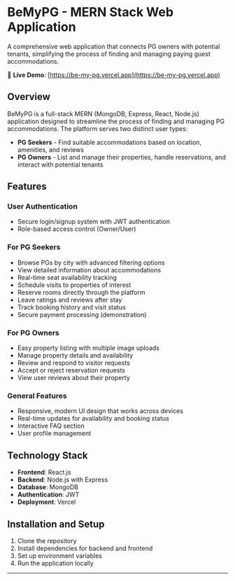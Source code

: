 # BeMyPG - MERN Stack Web Application

A comprehensive web application that connects PG owners with potential tenants, simplifying the process of finding and managing paying guest accommodations.

🔗 **Live Demo**: [https://be-my-pg.vercel.app](https://be-my-pg.vercel.app)

## Overview

BeMyPG is a full-stack MERN (MongoDB, Express, React, Node.js) application designed to streamline the process of finding and managing PG accommodations. The platform serves two distinct user types:

- **PG Seekers** - Find suitable accommodations based on location, amenities, and reviews
- **PG Owners** - List and manage their properties, handle reservations, and interact with potential tenants

## Features

### User Authentication
- Secure login/signup system with JWT authentication
- Role-based access control (Owner/User)

### For PG Seekers
- Browse PGs by city with advanced filtering options
- View detailed information about accommodations
- Real-time seat availability tracking
- Schedule visits to properties of interest
- Reserve rooms directly through the platform
- Leave ratings and reviews after stay
- Track booking history and visit status
- Secure payment processing (demonstration)

### For PG Owners
- Easy property listing with multiple image uploads
- Manage property details and availability
- Review and respond to visitor requests
- Accept or reject reservation requests
- View user reviews about their property

### General Features
- Responsive, modern UI design that works across devices
- Real-time updates for availability and booking status
- Interactive FAQ section
- User profile management

## Technology Stack

- **Frontend**: React.js
- **Backend**: Node.js with Express
- **Database**: MongoDB
- **Authentication**: JWT
- **Deployment**: Vercel

## Installation and Setup

1. Clone the repository
2. Install dependencies for backend and frontend
3. Set up environment variables
4. Run the application locally


---
